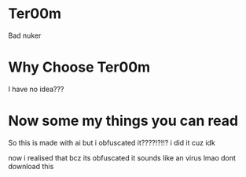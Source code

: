 # Ter00m
Bad nuker
# Why Choose Ter00m 
I have no idea???
# Now some my things you can read
So this is made with ai but i obfuscated it????!?!!?
i did it cuz idk

now i realised that bcz its obfuscated it sounds like an virus lmao dont download this
